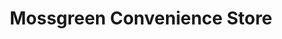 ---
title: "Mossgreen Convenience Store"
url: /crossgates/mossgreen-convenience-store/
shop: convenience
---